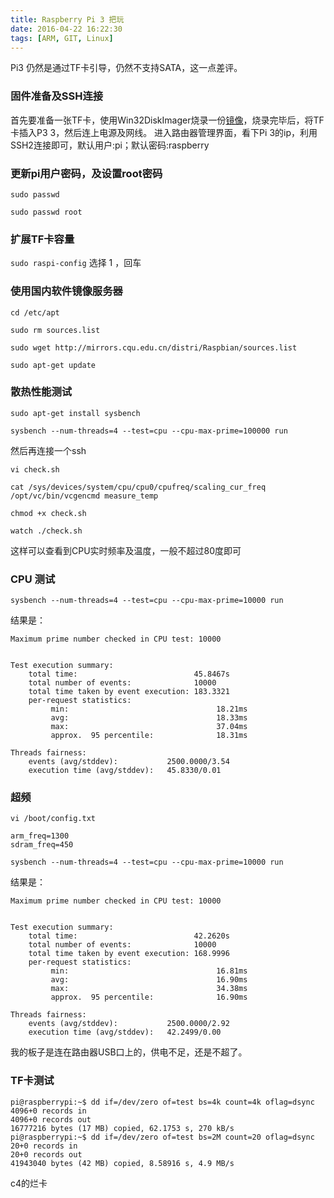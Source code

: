```yaml
---
title: Raspberry Pi 3 把玩
date: 2016-04-22 16:22:30
tags: [ARM, GIT, Linux]
---
```


Pi3 仍然是通过TF卡引导，仍然不支持SATA，这一点差评。
### 固件准备及SSH连接
首先要准备一张TF卡，使用Win32DiskImager烧录一份[镜像](https://www.raspberrypi.org/downloads/raspbian/)，烧录完毕后，将TF卡插入P3 3，然后连上电源及网线。
进入路由器管理界面，看下Pi 3的ip，利用SSH2连接即可，默认用户:pi；默认密码:raspberry
### 更新pi用户密码，及设置root密码
`sudo passwd`

`sudo passwd root`
### 扩展TF卡容量
`sudo raspi-config` 选择 1 ，回车

### 使用国内软件镜像服务器
`cd /etc/apt`

`sudo rm sources.list`

`sudo wget http://mirrors.cqu.edu.cn/distri/Raspbian/sources.list`

`sudo apt-get update`
### 散热性能测试
`sudo apt-get install sysbench`

`sysbench --num-threads=4 --test=cpu --cpu-max-prime=100000 run`

然后再连接一个ssh

`vi check.sh`

```
cat /sys/devices/system/cpu/cpu0/cpufreq/scaling_cur_freq
/opt/vc/bin/vcgencmd measure_temp
```

`chmod +x check.sh`

`watch ./check.sh`

这样可以查看到CPU实时频率及温度，一般不超过80度即可
### CPU 测试
`sysbench --num-threads=4 --test=cpu --cpu-max-prime=10000 run`

结果是：
```
Maximum prime number checked in CPU test: 10000


Test execution summary:
    total time:                          45.8467s
    total number of events:              10000
    total time taken by event execution: 183.3321
    per-request statistics:
         min:                                 18.21ms
         avg:                                 18.33ms
         max:                                 37.04ms
         approx.  95 percentile:              18.31ms

Threads fairness:
    events (avg/stddev):           2500.0000/3.54
    execution time (avg/stddev):   45.8330/0.01
```
### 超频
`vi /boot/config.txt`
```
arm_freq=1300
sdram_freq=450
```

`sysbench --num-threads=4 --test=cpu --cpu-max-prime=10000 run`

结果是：
```
Maximum prime number checked in CPU test: 10000


Test execution summary:
    total time:                          42.2620s
    total number of events:              10000
    total time taken by event execution: 168.9996
    per-request statistics:
         min:                                 16.81ms
         avg:                                 16.90ms
         max:                                 34.38ms
         approx.  95 percentile:              16.90ms

Threads fairness:
    events (avg/stddev):           2500.0000/2.92
    execution time (avg/stddev):   42.2499/0.00
```
我的板子是连在路由器USB口上的，供电不足，还是不超了。
### TF卡测试
```
pi@raspberrypi:~$ dd if=/dev/zero of=test bs=4k count=4k oflag=dsync
4096+0 records in
4096+0 records out
16777216 bytes (17 MB) copied, 62.1753 s, 270 kB/s
pi@raspberrypi:~$ dd if=/dev/zero of=test bs=2M count=20 oflag=dsync
20+0 records in
20+0 records out
41943040 bytes (42 MB) copied, 8.58916 s, 4.9 MB/s
```
c4的烂卡
